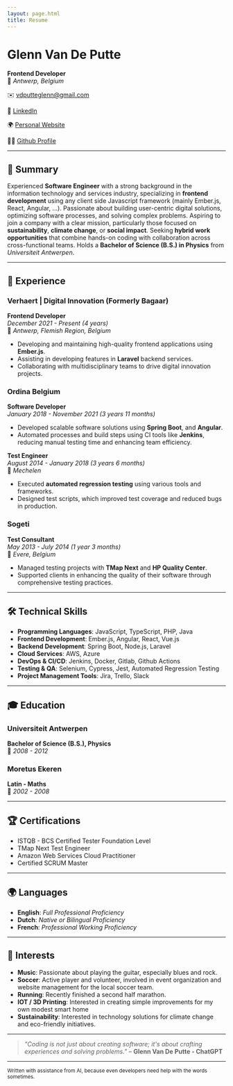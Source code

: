 ```yaml
---
layout: page.html
title: Resume
---
```


# **Glenn Van De Putte**

**Frontend Developer**  
📍 _Antwerp, Belgium_

✉️ [vdputteglenn@gmail.com](mailto:vdputteglenn@gmail.com)

🔗 [LinkedIn](https://www.linkedin.com/in/glenn-van-de-putte)

🌍 [Personal Website](https://www.gvdp.be)

👨‍💻 [Github Profile](https://github.com/gvdp)

---

## 📝 **Summary**

Experienced **Software Engineer** with a strong background in the information technology and services industry, specializing in **frontend development** using any client side Javascript framework (mainly Ember.js, React, Angular, ...). Passionate about building user-centric digital solutions, optimizing software processes, and solving complex problems. Aspiring to join a company with a clear mission, particularly those focused on **sustainability**, **climate change**, or **social impact**. Seeking **hybrid work opportunities** that combine hands-on coding with collaboration across cross-functional teams. Holds a **Bachelor of Science (B.S.) in Physics** from _Universiteit Antwerpen_.

---

## 💼 **Experience**

### **Verhaert | Digital Innovation (Formerly Bagaar)**

**Frontend Developer**  
_December 2021 - Present (4 years)_  
📍 _Antwerp, Flemish Region, Belgium_

- Developing and maintaining high-quality frontend applications using **Ember.js**.
- Assisting in developing features in **Laravel** backend services.
- Collaborating with multidisciplinary teams to drive digital innovation projects.

### **Ordina Belgium**

**Software Developer**  
_January 2018 - November 2021 (3 years 11 months)_

- Developed scalable software solutions using **Spring Boot**, and **Angular**.
- Automated processes and build steps using CI tools like **Jenkins**, reducing manual testing time and enhancing team efficiency.

**Test Engineer**  
_August 2014 - January 2018 (3 years 6 months)_  
📍 _Mechelen_

- Executed **automated regression testing** using various tools and frameworks.
- Designed test scripts, which improved test coverage and reduced bugs in production.

### **Sogeti**

**Test Consultant**  
_May 2013 - July 2014 (1 year 3 months)_  
📍 _Evere, Belgium_

- Managed testing projects with **TMap Next** and **HP Quality Center**.
- Supported clients in enhancing the quality of their software through comprehensive testing practices.

---

## 🛠️ **Technical Skills**

- **Programming Languages**: JavaScript, TypeScript, PHP, Java
- **Frontend Development**: Ember.js, Angular, React, Vue.js
- **Backend Development**: Spring Boot, Node.js, Laravel
- **Cloud Services**: AWS, Azure
- **DevOps & CI/CD**: Jenkins, Docker, Gitlab, Github Actions
- **Testing & QA**: Selenium, Cypress, Jest, Automated Regression Testing
- **Project Management Tools**: Jira, Trello, Slack

---

## 🎓 **Education**

### **Universiteit Antwerpen**

**Bachelor of Science (B.S.), Physics**  
📅 _2008 - 2012_

### **Moretus Ekeren**

**Latin - Maths**  
📅 _2002 - 2008_

---

## 🏆 **Certifications**

- ISTQB - BCS Certified Tester Foundation Level
- TMap Next Test Engineer
- Amazon Web Services Cloud Practitioner
- Certified SCRUM Master

---

## 🌍 **Languages**

- **English**: _Full Professional Proficiency_
- **Dutch**: _Native or Bilingual Proficiency_
- **French**: _Professional Working Proficiency_

---

## 🎸 **Interests**

- **Music**: Passionate about playing the guitar, especially blues and rock.
- **Soccer**: Active player and volunteer, involved in event organization and website management for the local soccer team.
- **Running**: Recently finished a second half marathon.
- **IOT / 3D Printing**: Interested in creating simple improvements for my own modest smart home
- **Sustainability**: Interested in technology solutions for climate change and eco-friendly initiatives.

---

> _"Coding is not just about creating software; it's about crafting experiences and solving problems."_ – **Glenn Van De Putte - ChatGPT**

---

<sub>Written with assistance from AI, because even developers need help with the words sometimes.</sub>
